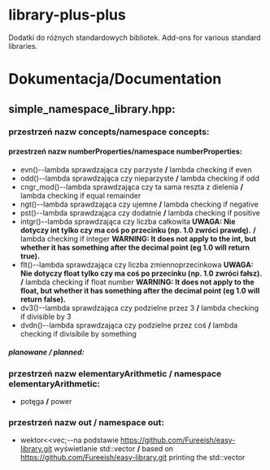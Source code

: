 # library-plus-plus
Dodatki do różnych standardowych bibliotek. Add-ons for various standard libraries.

# Dokumentacja/Documentation
## simple_namespace_library.hpp:
### przestrzeń nazw concepts/namespace concepts:
#### przestrzeń nazw numberProperties/namespace numberProperties:
- evn()--lambda sprawdzająca czy parzyste __/__ lambda checking if even
- odd()--lambda sprawdzająca czy nieparzyste __/__ lambda checking if odd
- cngr_mod()--lambda sprawdzająca czy ta sama reszta z dielenia __/__ lambda checking if equal remainder
- ngt()--lambda sprawdzająca czy ujemne __/__ lambda checking if negative
- pst()--lambda sprawdzająca czy dodatnie __/__ lambda checking if positive
- intgr()--lambda sprawdzająca czy liczba całkowita **UWAGA: Nie dotyczy int tylko czy ma coś po przecinku (np. 1.0 zwróci prawdę).** __/__ lambda checking if integer **WARNING: It does not apply to the int, but whether it has something after the decimal point (eg 1.0 will return true).**
- flt()--lambda sprawdzająca czy liczba zmiennoprzecinkowa **UWAGA: Nie dotyczy float tylko czy ma coś po przecinku (np. 1.0 zwróci fałsz).** __/__ lambda checking if float number **WARNING: It does not apply to the float, but whether it has something after the decimal point (eg 1.0 will return false).**
- dv3()--lambda sprawdzająca czy podzielne przez 3 __/__ lambda checking if divisible by 3
- dvdn()--lambda sprawdzająca czy podzielne przez coś __/__ lambda checking if divisibile by something

##### planowane __/__ planned:


### przestrzeń nazw elementaryArithmetic __/__ namespace elementaryArithmetic:
- potęga __/__ power


### przestrzeń nazw out __/__ namespace out:
- wektor<<vec;--na podstawie https://github.com/Fureeish/easy-library.git wyświetlanie std::vector __/__ based on https://github.com/Fureeish/easy-library.git printing the std::vector
